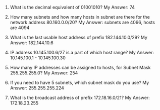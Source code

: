 1. What is the decimal equivalent of 01001010?
My Answer: 74

2. How many subnets and how many hosts in subnet are there for the network address 80.160.0.0/20?
My Answer: subnets are 4096, hosts are 4094

3. What is the last usable host address of prefix 182.144.10.0/29?
My Answer: 182.144.10.6

4. IP address 10.145.100.6/27 is a part of which host range?
My Answer: 10.145.100.1 - 10.145.100.30

5. How many IP addresses can be assigned to hosts, for Subnet Mask 255.255.255.0?
My Answer: 254

6. If you need to have 5 subnets, which subnet mask do you use?
My Answer: 255.255.255.224

7. What is the broadcast address of prefix 172.18.16.0/21?
My Answer: 172.18.23.255
